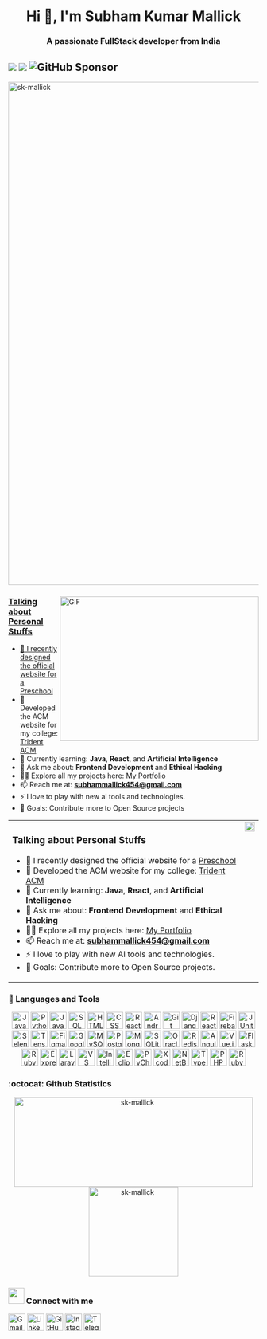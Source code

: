 <h1 align="center">Hi 👋, I'm Subham Kumar Mallick</h1>
<h3 align="center">A passionate FullStack developer from India </h3>
  
## ![](https://komarev.com/ghpvc/?username=sk-mallick&color=green&&style=flat)  [![](https://img.shields.io/static/v1?label=Sponsor&message=%E2%9D%A4&logo=GitHub&color=%23fe8e86)](https://github.com/sponsors/sk-mallick) ![GitHub Sponsor](https://img.shields.io/github/sponsors/sk-mallick?label=Sponsor&logo=GitHub)



<p align="left"> <a href="https://github.com/ryo-ma/github-profile-trophy"><img src="https://github-profile-trophy.vercel.app/?username=sk-mallick" alt="sk-mallick" width="1010" /> </p>
<img align="right" alt="GIF" src="https://github.com/developer-guy/developer-guy/blob/master/code.gif?raw=true" width="400" height="290" />

  
  ### Talking about Personal Stuffs

- 🔭 I recently designed the official website for a [Preschool](https://purvaanshpreschool.com/)
- 👯 Developed the ACM website for my college: [Trident ACM](https://adityanarayandas.github.io/acm/)
- 🌱 Currently learning: **Java**, **React**, and  **Artificial Intelligence**
- 💬 Ask me about: **Frontend Development** and **Ethical Hacking**
- 👨‍💻 Explore all my projects here: [My Portfolio](https://sk-coder-001.netlify.app/)
- 📫 Reach me at: **subhammallick454@gmail.com**
- ⚡ I love to play with new ai tools and technologies.
- 🥅 Goals: Contribute more to Open Source projects


<table border="0" cellspacing="0" cellpadding="0">
  <tr>
    <td valign="top">

### Talking about Personal Stuffs

- 🔭 I recently designed the official website for a [Preschool](https://purvaanshpreschool.com/)  
- 👯 Developed the ACM website for my college: [Trident ACM](https://adityanarayandas.github.io/acm/)  
- 🌱 Currently learning: **Java**, **React**, and  **Artificial Intelligence**  
- 💬 Ask me about: **Frontend Development** and **Ethical Hacking**  
- 👨‍💻 Explore all my projects here: [My Portfolio](https://sk-coder-001.netlify.app/)  
- 📫 Reach me at: **subhammallick454@gmail.com**  
- ⚡ I love to play with new AI tools and technologies.  
- 🥅 Goals: Contribute more to Open Source projects.

</td>
    <td valign="top">
      <img src="https://github.com/developer-guy/developer-guy/blob/master/code.gif?raw=true" width="100%" height="auto" />
    </td>
  </tr>
</table>


<!--### 🧰 Languages and Tools

<p align="left">
  <a href="https://www.java.com" target="_blank"><img src="https://img.shields.io/badge/Java-007396?style=flat-square&logo=java&logoColor=white" alt="Java" height="34"></a>
  <a href="https://www.python.org" target="_blank"><img src="https://img.shields.io/badge/Python-3776AB?style=flat-square&logo=python&logoColor=white" alt="Python" height="34"></a>
  <a href="https://developer.mozilla.org/en-US/docs/Web/JavaScript" target="_blank"><img src="https://img.shields.io/badge/JavaScript-F7DF1E?style=flat-square&logo=javascript&logoColor=white" alt="JavaScript" height="34"></a>
  <a href="https://www.sql.org" target="_blank"><img src="https://img.shields.io/badge/SQL-003B57?style=flat-square&logo=sqlite&logoColor=white" alt="SQL" height="34"></a>
  <a href="https://developer.mozilla.org/en-US/docs/Web/HTML" target="_blank"><img src="https://img.shields.io/badge/HTML5-E34F26?style=flat-square&logo=html5&logoColor=white" alt="HTML" height="34"></a>
  <a href="https://developer.mozilla.org/en-US/docs/Web/CSS" target="_blank"><img src="https://img.shields.io/badge/CSS3-1572B6?style=flat-square&logo=css3&logoColor=white" alt="CSS" height="34"></a>
  <a href="https://reactnative.dev" target="_blank"><img src="https://img.shields.io/badge/React_Native-20232A?style=flat-square&logo=react&logoColor=61DAFB" alt="React Native" height="34"></a>
  <a href="https://developer.android.com/studio" target="_blank"><img src="https://img.shields.io/badge/Android_Studio-3DDC84?style=flat-square&logo=android&logoColor=white" alt="Android Studio" height="34"></a>
  <a href="https://git-scm.com" target="_blank"><img src="https://img.shields.io/badge/Git-F05032?style=flat-square&logo=git&logoColor=white" alt="Git" height="34"></a>
  <a href="https://www.djangoproject.com" target="_blank"><img src="https://img.shields.io/badge/Django-092E20?style=flat-square&logo=django&logoColor=white" alt="Django" height="34"></a>
  <a href="https://reactjs.org" target="_blank"><img src="https://img.shields.io/badge/React-61DAFB?style=flat-square&logo=react&logoColor=white" alt="React" height="34"></a>
  <a href="https://firebase.google.com" target="_blank"><img src="https://img.shields.io/badge/Firebase-FFCA28?style=flat-square&logo=firebase&logoColor=white" alt="Firebase" height="34"></a>
  <a href="https://junit.org" target="_blank"><img src="https://img.shields.io/badge/JUnit-25A162?style=flat-square&logo=junit&logoColor=white" alt="JUnit" height="34"></a>
  <a href="https://www.selenium.dev" target="_blank"><img src="https://img.shields.io/badge/Selenium-43B02A?style=flat-square&logo=selenium&logoColor=white" alt="Selenium" height="34"></a>
  <a href="https://www.tensorflow.org" target="_blank"><img src="https://img.shields.io/badge/TensorFlow-FF6F00?style=flat-square&logo=tensorflow&logoColor=white" alt="TensorFlow" height="34"></a>
  <a href="https://www.figma.com" target="_blank"><img src="https://img.shields.io/badge/Figma-F24E1E?style=flat-square&logo=figma&logoColor=white" alt="Figma" height="34"></a>
  <a href="https://cloud.google.com" target="_blank"><img src="https://img.shields.io/badge/Google_Cloud-4285F4?style=flat-square&logo=googlecloud&logoColor=white" alt="Google Cloud" height="34"></a>
  <a href="https://www.mysql.com" target="_blank"><img src="https://img.shields.io/badge/MySQL-4479A1?style=flat-square&logo=mysql&logoColor=white" alt="MySQL" height="34"></a>
  <a href="https://www.postgresql.org" target="_blank"><img src="https://img.shields.io/badge/PostgreSQL-336791?style=flat-square&logo=postgresql&logoColor=white" alt="PostgreSQL" height="34"></a>
  <a href="https://www.mongodb.com" target="_blank"><img src="https://img.shields.io/badge/MongoDB-47A248?style=flat-square&logo=mongodb&logoColor=white" alt="MongoDB" height="34"></a>
  <a href="https://www.sqlite.org" target="_blank"><img src="https://img.shields.io/badge/SQLite-003B57?style=flat-square&logo=sqlite&logoColor=white" alt="SQLite" height="34"></a>
  <a href="https://www.oracle.com/database" target="_blank"><img src="https://img.shields.io/badge/Oracle-FF6A00?style=flat-square&logo=oracle&logoColor=white" alt="Oracle Database" height="34"></a>
  <a href="https://redis.io" target="_blank"><img src="https://img.shields.io/badge/Redis-DC382D?style=flat-square&logo=redis&logoColor=white" alt="Redis" height="34"></a>
  <a href="https://angular.io" target="_blank"><img src="https://img.shields.io/badge/Angular-DD0031?style=flat-square&logo=angular&logoColor=white" alt="Angular" height="34"></a>
  <a href="https://vuejs.org" target="_blank"><img src="https://img.shields.io/badge/Vue.js-4FC08D?style=flat-square&logo=vue.js&logoColor=white" alt="Vue.js" height="34"></a>
  <a href="https://flask.palletsprojects.com" target="_blank"><img src="https://img.shields.io/badge/Flask-000000?style=flat-square&logo=flask&logoColor=white" alt="Flask" height="34"></a>
  <a href="https://rubyonrails.org" target="_blank"><img src="https://img.shields.io/badge/Ruby_on_Rails-CC0000?style=flat-square&logo=ruby-on-rails&logoColor=white" alt="Ruby on Rails" height="34"></a>
  <a href="https://expressjs.com" target="_blank"><img src="https://img.shields.io/badge/Express-000000?style=flat-square&logo=express&logoColor=white" alt="Express (Node.js)" height="34"></a>
  <a href="https://laravel.com" target="_blank"><img src="https://img.shields.io/badge/Laravel-FF2D20?style=flat-square&logo=laravel&logoColor=white" alt="Laravel (PHP)" height="34"></a>
  <a href="https://code.visualstudio.com" target="_blank"><img src="https://img.shields.io/badge/Visual_Studio_Code-0078D4?style=flat-square&logo=visualstudiocode&logoColor=white" alt="Visual Studio Code" height="34"></a>
  <a href="https://www.jetbrains.com/idea/" target="_blank"><img src="https://img.shields.io/badge/IntelliJ_IDEA-000000?style=flat-square&logo=intellijidea&logoColor=white" alt="IntelliJ IDEA" height="34"></a>
  <a href="https://www.eclipse.org" target="_blank"><img src="https://img.shields.io/badge/Eclipse-2C2255?style=flat-square&logo=eclipse&logoColor=white" alt="Eclipse" height="34"></a>
  <a href="https://www.jetbrains.com/pycharm/" target="_blank"><img src="https://img.shields.io/badge/PyCharm-000000?style=flat-square&logo=pycharm&logoColor=white" alt="PyCharm" height="34"></a>
  <a href="https://developer.apple.com/xcode/" target="_blank"><img src="https://img.shields.io/badge/Xcode-147EFB?style=flat-square&logo=xcode&logoColor=white" alt="Xcode" height="34"></a>
  <a href="https://netbeans.apache.org" target="_blank"><img src="https://img.shields.io/badge/NetBeans-0076A3?style=flat-square&logo=netbeans&logoColor=white" alt="NetBeans" height="34"></a>
  <a href="https://www.typescriptlang.org" target="_blank"><img src="https://img.shields.io/badge/TypeScript-3178C6?style=flat-square&logo=typescript&logoColor=white" alt="TypeScript" height="34"></a>
  <a href="https://www.php.net" target="_blank"><img src="https://img.shields.io/badge/PHP-777BB4?style=flat-square&logo=php&logoColor=white" alt="PHP" height="34"></a>
  <a href="https://www.ruby-lang.org" target="_blank"><img src="https://img.shields.io/badge/Ruby-CC342D?style=flat-square&logo=ruby&logoColor=white" alt="Ruby (Rails)" height="34"></a>
</p>-->

### 🧰 Languages and Tools

<p align="center">
  <img src="https://img.shields.io/badge/Java-007396?style=flat-square&logo=java&logoColor=white" alt="Java" height="34">
  <img src="https://img.shields.io/badge/Python-3776AB?style=flat-square&logo=python&logoColor=white" alt="Python" height="34">
  <img src="https://img.shields.io/badge/JavaScript-F7DF1E?style=flat-square&logo=javascript&logoColor=white" alt="JavaScript" height="34">
  <img src="https://img.shields.io/badge/SQL-003B57?style=flat-square&logo=sqlite&logoColor=white" alt="SQL" height="34">
  <img src="https://img.shields.io/badge/HTML5-E34F26?style=flat-square&logo=html5&logoColor=white" alt="HTML" height="34">
  <img src="https://img.shields.io/badge/CSS3-1572B6?style=flat-square&logo=css3&logoColor=white" alt="CSS" height="34">
  <img src="https://img.shields.io/badge/React_Native-20232A?style=flat-square&logo=react&logoColor=61DAFB" alt="React Native" height="34">
  <img src="https://img.shields.io/badge/Android_Studio-3DDC84?style=flat-square&logo=android&logoColor=white" alt="Android Studio" height="34">
  <img src="https://img.shields.io/badge/Git-F05032?style=flat-square&logo=git&logoColor=white" alt="Git" height="34">
  <img src="https://img.shields.io/badge/Django-092E20?style=flat-square&logo=django&logoColor=white" alt="Django" height="34">
  <img src="https://img.shields.io/badge/React-61DAFB?style=flat-square&logo=react&logoColor=white" alt="React" height="34">
  <img src="https://img.shields.io/badge/Firebase-FFCA28?style=flat-square&logo=firebase&logoColor=white" alt="Firebase" height="34">
  <img src="https://img.shields.io/badge/JUnit-25A162?style=flat-square&logo=junit&logoColor=white" alt="JUnit" height="34">
  <img src="https://img.shields.io/badge/Selenium-43B02A?style=flat-square&logo=selenium&logoColor=white" alt="Selenium" height="34">
  <img src="https://img.shields.io/badge/TensorFlow-FF6F00?style=flat-square&logo=tensorflow&logoColor=white" alt="TensorFlow" height="34">
  <img src="https://img.shields.io/badge/Figma-F24E1E?style=flat-square&logo=figma&logoColor=white" alt="Figma" height="34">
  <img src="https://img.shields.io/badge/Google_Cloud-4285F4?style=flat-square&logo=googlecloud&logoColor=white" alt="Google Cloud" height="34">
  <img src="https://img.shields.io/badge/MySQL-4479A1?style=flat-square&logo=mysql&logoColor=white" alt="MySQL" height="34">
  <img src="https://img.shields.io/badge/PostgreSQL-336791?style=flat-square&logo=postgresql&logoColor=white" alt="PostgreSQL" height="34">
  <img src="https://img.shields.io/badge/MongoDB-47A248?style=flat-square&logo=mongodb&logoColor=white" alt="MongoDB" height="34">
  <img src="https://img.shields.io/badge/SQLite-003B57?style=flat-square&logo=sqlite&logoColor=white" alt="SQLite" height="34">
  <img src="https://img.shields.io/badge/Oracle-FF6A00?style=flat-square&logo=oracle&logoColor=white" alt="Oracle Database" height="34">
  <img src="https://img.shields.io/badge/Redis-DC382D?style=flat-square&logo=redis&logoColor=white" alt="Redis" height="34">
  <img src="https://img.shields.io/badge/Angular-DD0031?style=flat-square&logo=angular&logoColor=white" alt="Angular" height="34">
  <img src="https://img.shields.io/badge/Vue.js-4FC08D?style=flat-square&logo=vue.js&logoColor=white" alt="Vue.js" height="34">
  <img src="https://img.shields.io/badge/Flask-000000?style=flat-square&logo=flask&logoColor=white" alt="Flask" height="34">
  <img src="https://img.shields.io/badge/Ruby_on_Rails-CC0000?style=flat-square&logo=ruby-on-rails&logoColor=white" alt="Ruby on Rails" height="34">
  <img src="https://img.shields.io/badge/Express-000000?style=flat-square&logo=express&logoColor=white" alt="Express (Node.js)" height="34">
  <img src="https://img.shields.io/badge/Laravel-FF2D20?style=flat-square&logo=laravel&logoColor=white" alt="Laravel (PHP)" height="34">
  <img src="https://img.shields.io/badge/Visual_Studio_Code-0078D4?style=flat-square&logo=visualstudiocode&logoColor=white" alt="VS Code" height="34">
  <img src="https://img.shields.io/badge/IntelliJ_IDEA-000000?style=flat-square&logo=intellijidea&logoColor=white" alt="IntelliJ IDEA" height="34">
  <img src="https://img.shields.io/badge/Eclipse-2C2255?style=flat-square&logo=eclipse&logoColor=white" alt="Eclipse" height="34">
  <img src="https://img.shields.io/badge/PyCharm-000000?style=flat-square&logo=pycharm&logoColor=white" alt="PyCharm" height="34">
  <img src="https://img.shields.io/badge/Xcode-147EFB?style=flat-square&logo=xcode&logoColor=white" alt="Xcode" height="34">
  <img src="https://img.shields.io/badge/NetBeans-0076A3?style=flat-square&logo=netbeans&logoColor=white" alt="NetBeans" height="34">
  <img src="https://img.shields.io/badge/TypeScript-3178C6?style=flat-square&logo=typescript&logoColor=white" alt="TypeScript" height="34">
  <img src="https://img.shields.io/badge/PHP-777BB4?style=flat-square&logo=php&logoColor=white" alt="PHP" height="34">
  <img src="https://img.shields.io/badge/Ruby-CC342D?style=flat-square&logo=ruby&logoColor=white" alt="Ruby" height="34">
</p>


### :octocat: Github Statistics
<p align="center">
<img src="https://github-readme-stats.vercel.app/api?username=sk-mallick&show_icons=true&theme=radical" alt="sk-mallick" width="480" height="180" />
<img src="https://github-readme-stats.vercel.app/api/top-langs/?username=sk-mallick&layout=compact&hide=html&theme=radical" alt="sk-mallick" height="180"/>  
<!--<img src="https://github-readme-streak-stats.herokuapp.com/?user=sk-mallick&layout=compact&hide=html&theme=radical" alt="sk-mallick" />  <br><br>-->
</p>

### <img src="https://media.giphy.com/media/LnQjpWaON8nhr21vNW/giphy.gif" height="32"> Connect with me

<p align="left">
  <a href="mailto:subhammallick454@gmail.com" target="_blank"><img src="https://img.shields.io/badge/Gmail-D14836?style=flat-square&logo=gmail&logoColor=white" alt="Gmail" height="34"></a>
  <a href="https://www.linkedin.com/in/subham-kumar-mallick" target="_blank"><img src="https://img.shields.io/badge/LinkedIn-0A66C2?style=flat-square&logo=linkedin&logoColor=white" alt="LinkedIn" height="34"></a>
  <a href="https://github.com/sk-mallick" target="_blank"><img src="https://img.shields.io/badge/GitHub-100000?style=flat-square&logo=github&logoColor=white" alt="GitHub" height="34"></a>
  <a href="https://www.instagram.com/_sk._mallick._" target="_blank"><img src="https://img.shields.io/badge/Instagram-E4405F?style=flat-square&logo=instagram&logoColor=white" alt="Instagram" height="34"></a>
  <a href="https://t.me/sk_mallick" target="_blank"><img src="https://img.shields.io/badge/Telegram-0088CC?style=flat-square&logo=telegram&logoColor=white" alt="Telegram" height="34"></a>
</p>
